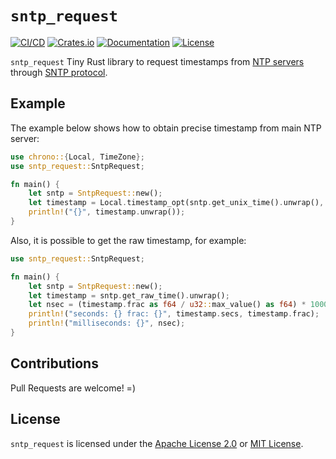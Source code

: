 # `sntp_request`

[![CI/CD][ci-cd-badge]][ci-cd-url]
[![Crates.io][crates-badge]][crates-url]
[![Documentation][docs-badge]][docs-url]
[![License][license-badge]][license-url]

`sntp_request` Tiny Rust library to request timestamps from [NTP servers](http://www.ntp.org) through [SNTP protocol](https://tools.ietf.org/html/rfc4330).

## Example

The example below shows how to obtain precise timestamp from main NTP server:

```rust
use chrono::{Local, TimeZone};
use sntp_request::SntpRequest;

fn main() {
    let sntp = SntpRequest::new();
    let timestamp = Local.timestamp_opt(sntp.get_unix_time().unwrap(), 0);
    println!("{}", timestamp.unwrap());
}
```

Also, it is possible to get the raw timestamp, for example:

```rust
use sntp_request::SntpRequest;

fn main() {
    let sntp = SntpRequest::new();
    let timestamp = sntp.get_raw_time().unwrap();
    let nsec = (timestamp.frac as f64 / u32::max_value() as f64) * 1000.0;
    println!("seconds: {} frac: {}", timestamp.secs, timestamp.frac);
    println!("milliseconds: {}", nsec);
}
```

## Contributions

Pull Requests are welcome! =)

## License

`sntp_request` is licensed under the [Apache License 2.0](LICENSE-APACHE) or [MIT License](LICENSE-MIT).

[ci-cd-badge]: https://img.shields.io/github/actions/workflow/status/risoflora/sntp_request/CI.yml?branch=main
[ci-cd-url]: https://github.com/risoflora/sntp_request/actions/workflows/CI.yml
[crates-badge]: https://img.shields.io/crates/v/sntp_request.svg
[crates-url]: https://crates.io/crates/sntp_request
[docs-badge]: https://docs.rs/sntp_request/badge.svg
[docs-url]: https://docs.rs/sntp_request
[license-badge]: https://img.shields.io/crates/l/sntp_request.svg
[license-url]: https://github.com/risoflora/sntp_request#license
